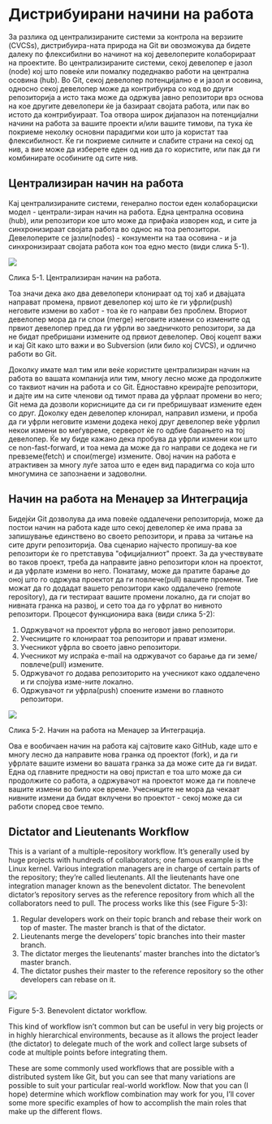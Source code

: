 # Дистрибуирани начини на работа

За разлика од централизираните системи за контрола на верзиите (CVCSs), дистрибуира-ната природа на Git ви овозможува да бидете далеку по флексибилни во начинот на кој девелоперите колаборираат на проектите. Во централизираните системи, секој девелопер е јазол (node) кој што повеќе или помалку подеднакво работи на централна осовина (hub). Во Git, секој девелопер потенцијално е и јазол и осовина, односно секој девелопер може да контрибуира со код во други репозиторија а исто така може да одржува јавно репозитори врз основа на кое другите девелопери ќе ја базираат својата работа, или пак во истото да контрибуираат. Тоа отвора широк дијапазон на потенцијални начини на работа за вашите проекти и/или вашите тимови, па тука ќе покриеме неколку основни парадигми кои што ја користат таа флексибилност. Ќе ги покриеме силните и слабите страни на секој од нив, а вие може да изберете еден од нив да го користите, или пак да ги комбинирате особините од сите нив.

## Централизиран начин на работа

Кај централизираните системи, генерално постои еден колаборациски модел - централи-зиран начин на работа. Една централна осовина (hub), или репозитори кое што може да прифаќа изворен код, и сите ја синхронизираат својата работа во однос на тоа репозитори. Девелоперите се јазли(nodes) - конзументи на таа осовина - и ја синхронизираат својата работа кон тоа едно место (види слика 5-1).


![](http://git-scm.com/figures/18333fig0501-tn.png)

Слика 5-1. Централизиран начин на работа.

Тоа значи дека ако два девелопери клонираат од тој хаб и двајцата направат промена, првиот девелопер кој што ќе ги уфрли(push) неговите измени во хабот - тоа ќе го направи без проблем. Вториот девелопер мора да ги спои (merge) неговите измени со измените од првиот девелопер пред да ги уфрли во заедничкото репозитори, за да не бидат пребришани измените од првиот девелопер. Овој коцепт важи и кај Git како што важи и во Subversion (или било кој CVCS), и одлично работи во Git.

Доколку имате мал тим или веќе користите централизиран начин на работа во вашата компанија или тим, многу лесно може да продолжите со таквиот начин на работа и со Git. Едноставно креирајте репозитори, и дајте им на сите членови од тимот права да уфрлаат промени во него; Git нема да дозволи корисниците да си ги пребришуваат измените еден со друг. Доколку еден девелопер клонирал, направил измени, и проба да ги уфрли неговите измени додека некој друг девелопер веќе уфрлил некои измени во меѓувреме, серверот ќе го одбие барањето на тој девелопер. Ќе му биде кажано дека пробува да уфрли измени кои што се non-fast-forward, и тоа нема да може да го направи се додека не ги превземе(fetch) и спои(merge) измените.
Овој начин на работа е атрактивен за многу луѓе затоа што е еден вид парадигма со која што многумина се запознаени и задоволни.

## Начин на работа на Менаџер за Интеграција

Бидејќи Git дозволува да има повеќе оддалечени репозиторија, може да постои начин на работа каде што секој девелопер ќе има права за запишување единствено во своето репозитори, и права за читање на сите други репозиторија. Ова сценарио најчесто пропишу-ва кое репозитори ќе го претставува "официјалниот" проект. За да учествувате во таков проект, треба да направите јавно репозитори клон на проектот, и да уфрлате измени во него. Понатаму, може да пратите барање до оној што го одржува проектот да ги повлече(pull) вашите промени. Тие можат да го додадат вашето репозитори како оддалечено (remote repository), да ги тестираат вашите промени локално, да ги спојат во нивната гранка на развој, и сето тоа да го уфрлат во нивното репозитори. Процесот функционира вака (види слика 5-2):

1. Одржувачот на проектот уфрла во неговот јавно репозитори.
2. Учесниците го клонираат тоа репозитори и прават измени.
3. Учесникот уфрла во своето јавно репозитори.
4. Учесникот му испраќа e-mail на одржувачот со барање да ги земе/повлече(pull) измените.
5. Одржувачот го додава репозиторито на учесникот како оддалечено и ги спојува изме-ните локално.
6. Одржувачот ги уфрла(push) споените измени во главното репозитори.


![](http://git-scm.com/figures/18333fig0502-tn.png)

Слика 5-2. Начин на работа на Менаџер за Интеграција.

Ова е вообичаен начин на работа кај сајтовите како GitHub, каде што е многу лесно да направите нова гранка од проектот (fork), и да ги уфрлате вашите измени во вашата гранка за да може сите да ги видат. Една од главните предности на овој пристап е тоа што може да си продолжите со работа, а одржувачот на проектот може да ги повлече вашите измени во било кое време. Учесниците не мора да чекаат нивните измени да бидат вклучени во проектот - секој може да си работи според свое темпо.

## Dictator and Lieutenants Workflow

This is a variant of a multiple-repository workflow. It’s generally used by huge projects with hundreds of collaborators; one famous example is the Linux kernel. Various integration managers are in charge of certain parts of the repository; they’re called lieutenants. All the lieutenants have one integration manager known as the benevolent dictator. The benevolent dictator’s repository serves as the reference repository from which all the collaborators need to pull. The process works like this (see Figure 5-3):

1. Regular developers work on their topic branch and rebase their work on top of master. The master branch is that of the dictator.
2. Lieutenants merge the developers’ topic branches into their master branch.
3. The dictator merges the lieutenants’ master branches into the dictator’s master branch.
4. The dictator pushes their master to the reference repository so the other developers can rebase on it.


![](http://git-scm.com/figures/18333fig0503-tn.png)

Figure 5-3. Benevolent dictator workflow.

This kind of workflow isn’t common but can be useful in very big projects or in highly hierarchical environments, because as it allows the project leader (the dictator) to delegate much of the work and collect large subsets of code at multiple points before integrating them.

These are some commonly used workflows that are possible with a distributed system like Git, but you can see that many variations are possible to suit your particular real-world workflow. Now that you can (I hope) determine which workflow combination may work for you, I’ll cover some more specific examples of how to accomplish the main roles that make up the different flows.

